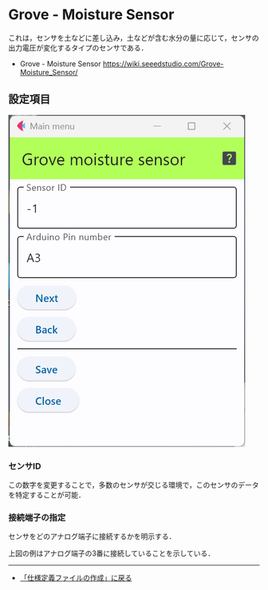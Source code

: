 # Grove - Moisture Sensor

これは，センサを土などに差し込み，土などが含む水分の量に応じて，センサの出力電圧が変化するタイプのセンサである．

- Grove - Moisture Sensor https://wiki.seeedstudio.com/Grove-Moisture_Sensor/



## 設定項目

![設定画面](../../images/editConfig_Grove_Moisture.png)

### センサID
この数字を変更することで，多数のセンサが交じる環境で，このセンサのデータを特定することが可能．



### 接続端子の指定
センサをどのアナログ端子に接続するかを明示する．

上図の例はアナログ端子の3番に接続していることを示している．



***

- [「仕様定義ファイルの作成」に戻る](../editConfig.md)
